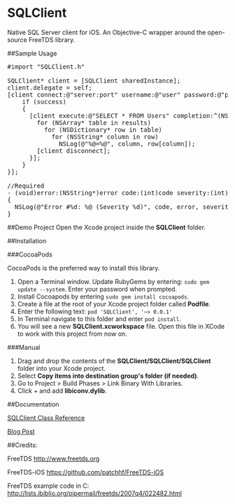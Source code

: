 SQLClient
=========

Native SQL Server client for iOS. An Objective-C wrapper around the open-source FreeTDS library.

##Sample Usage

<pre>
&#35;import "SQLClient.h"

SQLClient* client = [SQLClient sharedInstance];
client.delegate = self;
[client connect:@"server:port" username:@"user" password:@"pass" database:@"db" completion:^(BOOL success) {
    if (success)
    {
      [client execute:@"SELECT * FROM Users" completion:^(NSArray* results) {
        for (NSArray* table in results)
          for (NSDictionary* row in table)
            for (NSString* column in row)
              NSLog(@"%@=%@", column, row[column]);
        [client disconnect];
      }];
    }
}];

//Required
- (void)error:(NSString*)error code:(int)code severity:(int)severity
{
  NSLog(@"Error #%d: %@ (Severity %d)", code, error, severity);
}
</pre>

##Demo Project
Open the Xcode project inside the **SQLClient** folder.


##Installation

###CocoaPods

CocoaPods is the preferred way to install this library.

1. Open a Terminal window. Update RubyGems by entering: `sudo gem update --system`. Enter your password when prompted.
2. Install Cocoapods by entering `sudo gem install cocoapods`.
3. Create a file at the root of your Xcode project folder called **Podfile**.
4. Enter the following text: `pod 'SQLClient', '~> 0.0.1'`
4. In Terminal navigate to this folder and enter `pod install`.
5. You will see a new **SQLClient.xcworkspace** file. Open this file in XCode to work with this project from now on.

###Manual

1. Drag and drop the contents of the **SQLClient/SQLClient/SQLClient** folder into your Xcode project.
2. Select **Copy items into destination group's folder (if needed)**.
3. Go to Project > Build Phases > Link Binary With Libraries.
3. Click + and add **libiconv.dylib**.

##Documentation

<a href="http://htmlpreview.github.io/?https://raw.github.com/martinrybak/SQLClient/master/SQLClient/SQLClientDocs/html/index.html">SQLClient Class Reference</a>

<a href="http://wp.me/p3o7rD-cY">Blog Post</a>

##Credits:

FreeTDS
http://www.freetds.org

FreeTDS-iOS
https://github.com/patchhf/FreeTDS-iOS

FreeTDS example code in C:
http://lists.ibiblio.org/pipermail/freetds/2007q4/022482.html
